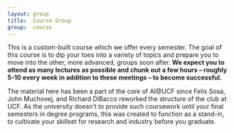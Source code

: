 ```yaml
---
layout: group
title:  Course Group
group:  course
---
```


This is a custom-built course which we offer every semester. The goal of this
course is to dip your toes into a variety of topics and prepare you to move into
the other, more advanced, groups soon after. **We expect you to attend as many
lectures as possible and chunk out a few hours – roughly 5-10 every week in addition to
these meetings – to become successful.**

The material here has been a part of the core of AI@UCF since Felix Sosa, John
Muchovej, and Richard DiBacco reworked the structure of the club at UCF. As the
university doesn't to provide such coursework until your final semesters in degree
programs, this was created to function as a stand-in, to cultivate your skillset
for research and industry before you graduate.

